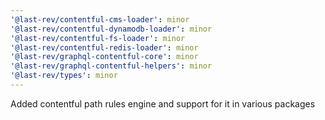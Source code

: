 ```yaml
---
'@last-rev/contentful-cms-loader': minor
'@last-rev/contentful-dynamodb-loader': minor
'@last-rev/contentful-fs-loader': minor
'@last-rev/contentful-redis-loader': minor
'@last-rev/graphql-contentful-core': minor
'@last-rev/graphql-contentful-helpers': minor
'@last-rev/types': minor
---
```


Added contentful path rules engine and support for it in various packages
